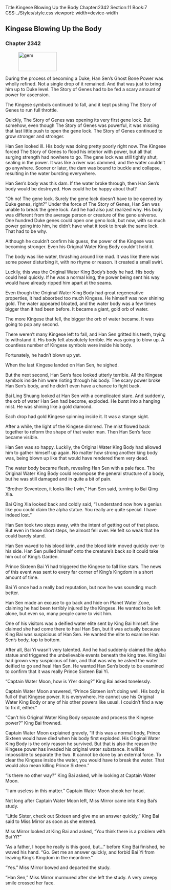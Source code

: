 Title:Kingese Blowing Up the Body 
Chapter:2342 
Section:11 
Book:7 
CSS:../Styles/style.css 
viewport: width=device-width
  
## Kingese Blowing Up the Body
### Chapter 2342
  
<figure>
	<img src="../Images/gem.gif" alt="gem" id="gem" width="120" height="60" />
</figure>
  

  
During the process of becoming a Duke, Han Sen’s Ghost Bone Power was wholly refined. Not a single drop of it remained. And that was just to bring him up to Duke level. The Story of Genes had to be fed a scary amount of power for ascension.

The Kingese symbols continued to fall, and it kept pushing The Story of Genes to run full throttle.

Quickly, The Story of Genes was opening its very first gene lock. But somehow, even though The Story of Genes was powerful, it was missing that last little push to open the gene lock. The Story of Genes continued to grow stronger and stronger.

Han Sen looked ill. His body was doing pretty poorly right now. The Kingese forced The Story of Genes to flood his interior with power, but all that surging strength had nowhere to go. The gene lock was still tightly shut, sealing in the power. It was like a river was dammed, and the water couldn’t go anywhere. Sooner or later, the dam was bound to buckle and collapse, resulting in the water bursting everywhere.

Han Sen’s body was this dam. If the water broke through, then Han Sen’s body would be destroyed. How could he be happy about that?

“Oh no! The gene lock. Surely the gene lock doesn’t have to be opened by Duke genes, right?” Under the force of The Story of Genes, Han Sen was unable to break the gene lock. And he had also just realized why. His body was different from the average person or creature of the geno universe. One hundred Duke genes could open one geno lock, but now, with so much power going into him, he didn’t have what it took to break the same lock. That had to be why.

Although he couldn’t confirm his guess, the power of the Kingese was becoming stronger. Even his Original Water King Body couldn’t hold it.

The body was like water, thrashing around like mad. It was like there was some power disturbing it, with no rhyme or reason. It created a small swirl.

Luckily, this was the Original Water King Body’s body he had. His body could heal quickly. If he was a normal king, the power being sent his way would have already ripped him apart at the seams.

Even though the Original Water King Body had great regenerative properties, it had absorbed too much Kingese. He himself was now shining gold. The water appeared bloated, and the water body was a few times bigger than it had been before. It became a giant, gold orb of water.

The more Kingese that fell, the bigger the orb of water became. It was going to pop any second.

There weren’t many Kingese left to fall, and Han Sen gritted his teeth, trying to withstand it. His body felt absolutely terrible. He was going to blow up. A countless number of Kingese symbols were inside his body.

Fortunately, he hadn’t blown up yet.

When the last Kingese landed on Han Sen, he sighed.

But the next second, Han Sen’s face looked utterly terrible. All the Kingese symbols inside him were rioting through his body. The scary power broke Han Sen’s body, and he didn’t even have a chance to fight back.

Bai Ling Shuang looked at Han Sen with a complicated stare. And suddenly, the orb of water Han Sen had become, exploded. He burst into a hanging mist. He was shining like a gold diamond.

Each drop had gold Kingese spinning inside it. It was a stange sight.

After a while, the light of the Kingese dimmed. The mist flowed back together to reform the shape of that water man. Then Han Sen’s face became visible.

Han Sen was so happy. Luckily, the Original Water King Body had allowed him to gather himself up again. No matter how strong another king body was, being blown up like that would have rendered them very dead.

The water body became flesh, revealing Han Sen with a pale face. The Original Water King Body could recompose the general structure of a body, but he was still damaged and in quite a bit of pain.

“Brother Seventeen, it looks like I win,” Han Sen said, turning to Bai Qing Xia.

Bai Qing Xia looked back and coldly said, “I understand now how a genius like you could claim the alpha statue. You really are quite special. I have indeed lost.”

Han Sen took two steps away, with the intent of getting out of that place. But even in those short steps, he almost fell over. He felt so weak that he could barely stand.

Han Sen waved to his blood kirin, and the blood kirin moved quickly over to his side. Han Sen pulled himself onto the creature’s back so it could take him out of King’s Garden.

Prince Sixteen Bai Yi had triggered the Kingese to fall like stars. The news of this event was sent to every far corner of King’s Kingdom in a short amount of time.

Bai Yi once had a really bad reputation, but now he was sounding much better.

Han Sen made an excuse to go back and hide on Planet Water Zone, claiming he had been terribly injured by the Kingese. He wanted to be left alone, but even so, many people came to visit him.

One of his visitors was a deified water elite sent by King Bai himself. She claimed she had come there to heal Han Sen, but it was actually because King Bai was suspicious of Han Sen. He wanted the elite to examine Han Sen’s body, top to bottom.

After all, Bai Yi wasn’t very talented. And he had suddenly claimed the alpha statue and triggered the unbelievable events beneath the king tree. King Bai had grown very suspicious of him, and that was why he asked the water deified to go and heal Han Sen. He wanted Han Sen’s body to be examined to confirm that it was really Prince Sixteen Bai Yi.

“Captain Water Moon, how is Yi’er doing?” King Bai asked tonelessly.

Captain Water Moon answered, “Prince Sixteen isn’t doing well. His body is full of that Kingese power. It is everywhere. He cannot use his Original Water King Body or any of his other powers like usual. I couldn’t find a way to fix it, either.”

“Can’t his Original Water King Body separate and process the Kingese power?” King Bai frowned.

Captain Water Moon explained gravely, “If this was a normal body, Prince Sixteen would have died when his body first exploded. His Original Water King Body is the only reason he survived. But that is also the reason the Kingese power has invaded his original water substance. It will be impossible to separate the two. It cannot be done by an external force. To clear the Kingese inside the water, you would have to break the water. That would also mean killing Prince Sixteen.”

“Is there no other way?” King Bai asked, while looking at Captain Water Moon.

“I am useless in this matter.” Captain Water Moon shook her head.

Not long after Captain Water Moon left, Miss Mirror came into King Bai’s study.

“Little Sister, check out Sixteen and give me an answer quickly,” King Bai said to Miss Mirror as soon as she entered.

Miss Mirror looked at King Bai and asked, “You think there is a problem with Bai Yi?”

“As a father, I hope he really is this good, but…” before King Bai finished, he waved his hand. “Go. Get me an answer quickly, and forbid Bai Yi from leaving King’s Kingdom in the meantime.”

“Yes.” Miss Mirror bowed and departed the study.

“Han Sen,” Miss Mirror murmured after she left the study. A very creepy smile crossed her face.